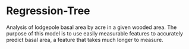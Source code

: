 # Regression-Tree
Analysis of lodgepole basal area by acre in a given wooded area. The purpose of this model is to use easily measurable features to accurately predict basal area, a feature that takes much longer to measure.
